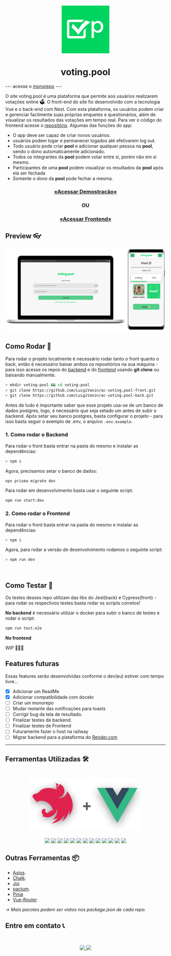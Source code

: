 <p align="center" >

<img src="./images/logo.png" width="150px" />

</p>

<h1 align="center">
voting.pool
</h1>

--- acesse o [monorepo](https://github.com/LuigiVanin/voting.pool-monorepo) ---

O site voting.pool é uma plataforma que permite aos usuários realizarem votações online 🗳️. O front-end do site foi desenvolvido com a tecnologia Vue e o back-end com Nest. Com esta plataforma, os usuários podem criar e gerenciar facilmente suas próprias enquetes e questionários, além de visualizar os resultados das votações em tempo real. Para ver o código do frontend acesse o [repositório](https://github.com/LuigiVanin/ac-voting.pool-front). Algumas das funções do app:

-   O app deve ser capaz de criar novos usuários.
-   usuários podem logar e permanecer logados até efetivarem log out.
-   Todo usuário pode criar **pool** e adicionar qualquer pessoa na **pool**, sendo o dono automaticamente adicionado.
-   Todos os integrantes da **pool** podem votar entre si, porém não em si mesmo.
-   Participantes de uma **pool** podem visualizar os resultados da **pool** após ela ser fechada
-   Somente o dono da **pool** pode fechar a mesma.

<h3 align="center">

<a  href="http://ec2-18-231-116-229.sa-east-1.compute.amazonaws.com"/>

«Acessar Demostração»

</a>

</h3>

<h3 align="center">OU</h3>

<h3 align="center">

<a  href="https://github.com/LuigiVanin/ac-voting.pool-front"/>

«Acessar Frontend»

</a>

</h3>

<h2>
Preview 👓
</h2>

<p align="center" >

<img  src="./images/voting-pool-mock.png" width="650px" />

## Como Rodar 🚀

Para rodar o projeto localmente é necessário rodar tanto o front quanto o back, então é necessário baixar ambos os repositórios na sua máquina - para isso acesse os repos do [backend](https://github.com/LuigiVanin/ac-voting.pool-back) e do [frontend](https://github.com/LuigiVanin/ac-voting.pool-front) usando **git clone** ou baixando manualmente.

```bash
> mkdir voting-pool && cd voting-pool
> git clone https://github.com/LuigiVanin/ac-voting.pool-front.git
> git clone https://github.com/LuigiVanin/ac-voting.pool-back.git
```

Antes de tudo é importante saber que esse projeto usa-se de um banco de dados postgres, logo, é necessário que seja setado um antes de subir o backend. Após setar seu banco postgres, basta configurar o projeto - para isso basta seguir o exemplo de .env, o arquivo `.env.example`.

### 1. Como rodar o Backend

Para rodar o front basta entrar na pasta do mesmo e instalar as dependências:

```bash
> npm i
```

Agora, precisamos setar o banco de dados:

```bash
npx prisma migrate dev
```

Para rodar em desenvolvimento basta usar o seguinte script:

```bash
npm run start:dev
```

### 2. Como rodar o Frontend

Para rodar o front basta entrar na pasta do mesmo e instalar as dependências:

```bash
> npm i
```

Agora, para rodar a versão de desenvolvimento rodamos o seguinte script:

```bash
> npm run dev
```

<br />

## Como Testar 🧪

Os testes desses repo utilizam das libs do Jest(back) e Cypress(front) - para rodar os respectivos testes basta rodar os scripts corretos!

**No backend** é necessário utilizar o docker para subir o banco de testes e rodar o script:

```bash
npm run test:e2e
```

**No frontend**

WIP 🚧🚧🚧

## Features futuras

Essas features serão desenvolvidas conforme o dev(eu) estiver com tempo livre...

-   [x] Adicionar um ReadMe
-   [x] Adicionar compatibilidade com docekr
-   [ ] Criar um monorepo
-   [ ] Mudar restante das notificações para toasts
-   [ ] Corrigir bug da tela de resultado.
-   [ ] Finalizar testes de backend.
-   [ ] Finalizar testes de Frontend
-   [ ] Futuramente fazer o host na railway
-   [ ] Migrar backend para a plataforma do [Render.com](https://www.notion.so/Ac-vooting-pool-2c86234e21dc4be397823a4d990a79a2)

---

## Ferramentas Utilizadas 🛠️

<h1 align="center" >

<img src="./images/nest+vue.png" width="350px" />

</h1>

<p align="center">
    <img src="https://img.shields.io/badge/nestjs-%23E0234E.svg?style=for-the-badge&logo=nestjs&logoColor=white">
    <img src="https://img.shields.io/badge/Prisma-3982CE?style=for-the-badge&logo=Prisma&logoColor=white">
    <img src="https://img.shields.io/badge/typescript-%23007ACC.svg?style=for-the-badge&logo=typescript&logoColor=white" />
    <img src="https://img.shields.io/badge/Vue.js-35495E?style=for-the-badge&logo=vue.js&logoColor=4FC08D"/>
    <img src="https://img.shields.io/badge/javascript-%23323330.svg?style=for-the-badge&logo=javascript&logoColor=%23F7DF1E" />
    <img src="https://img.shields.io/badge/Sass-CC6699?style=for-the-badge&logo=sass&logoColor=white" />
    <img src="https://img.shields.io/badge/Git-E34F26?style=for-the-badge&logo=git&logoColor=white" />
    <img src="https://img.shields.io/badge/Vercel-100000?style=for-the-badge&logo=vercel&logoColor=white" />
    <img src="https://img.shields.io/badge/heroku-%23430098.svg?style=for-the-badge&logo=heroku&logoColor=white" />
    <img src="https://img.shields.io/badge/-jest-%23C21325?style=for-the-badge&logo=jest&logoColor=white">
    <img src="https://img.shields.io/badge/-cypress-%23E5E5E5?style=for-the-badge&logo=cypress&logoColor=058a5e">
    <img src="https://img.shields.io/badge/postgres-%23316192.svg?style=for-the-badge&logo=postgresql&logoColor=white">
    <img src="https://img.shields.io/badge/vite-%23646CFF.svg?style=for-the-badge&logo=vite&logoColor=white">
</p>

## Outras Ferramentas 📦

-   [Axios](https://axios-http.com/).
-   [Chalk](https://www.npmjs.com/package/chalk).
-   [Joi](https://joi.dev/).
-   [pactum](https://pactumjs.github.io/).
-   [Pinia](https://pinia.vuejs.org/)
-   [Vue-Router](https://router.vuejs.org/)

_-> Mais pacotes podem ser vistos nos package.json de cada repo._

## Entre em contato 📞

<br>

<p align="center">
<a href="https://www.linkedin.com/in/luis-felipe-vanin-martins-5a5b38215">
<img src="https://img.shields.io/badge/-LinkedIn-black.svg?style=for-the-badge&logo=linkedin&colorB=blue">
</a>
<a href="mailto:luisfvanin2@gmail.com">
<img src="https://img.shields.io/badge/Gmail:%20luisfvanin2@gmail.com-D14836?style=for-the-badge&logo=gmail&logoColor=white">
</a>
</p>
